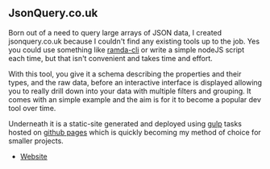 ## JsonQuery.co.uk

Born out of a need to query large arrays of JSON data, I created jsonquery.co.uk because I couldn't find any existing tools up to the job. Yes you could use something like [ramda-cli](https://github.com/raine/ramda-cli) or write a simple nodeJS script each time, but that isn't convenient and takes time and effort.

With this tool, you give it a schema describing the properties and their types, and the raw data, before an interactive interface is displayed allowing you to really drill down into your data with multiple filters and grouping. It comes with an simple example and the aim is for it to become a popular dev tool over time.

Underneath it is a static-site generated and deployed using [gulp](http://gulpjs.com/) tasks hosted on [github pages](https://pages.github.com/) which is quickly becoming my method of choice for smaller projects.

* [Website](http://jsonquery.co.uk/)
